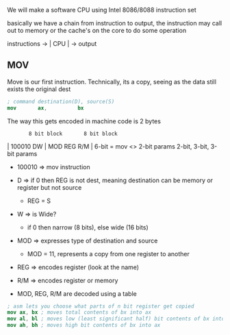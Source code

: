We will make a software CPU using Intel 8086/8088 instruction set

basically we have a chain from instruction to output, the instruction may call out to memory
or the cache's on the core to do some operation

instructions ->  | CPU | -> output

## MOV

Move is our first instruction. Technically, its a copy, seeing as the data still exists the original dest

```nasm
; command destination(D), source(S)
mov       ax,          bx
```

The way this gets encoded in machine code is 2 bytes

           8 bit block       8 bit block
| 100010       DW          |  MOD    REG    R/M |
6-bit = mov <> 2-bit params   2-bit, 3-bit, 3-bit params

- 100010 => mov instruction
- D => if 0 then REG is not dest, meaning destination can be memory or register but not source
    - REG = S
- W => is Wide?
    - if 0 then narrow (8 bits), else wide (16 bits)

- MOD => expresses type of destination and source
    - MOD = 11, represents a copy from one register to another
- REG => encodes register (look at the name)
- R/M => encodes register or memory
- MOD, REG, R/M are decoded using a table

```nasm
; asm lets you choose what parts of n bit register get copied
mov ax, bx ; moves total contents of bx into ax
mov al, bl ; moves low (least significant half) bit contents of bx into ax
mov ah, bh ; moves high bit contents of bx into ax
```

